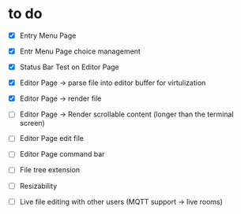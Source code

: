 # to do

- [x] Entry Menu Page
- [x] Entr Menu Page choice management

- [x] Status Bar Test on Editor Page
- [x] Editor Page ->  parse file into editor buffer for virtulization
- [x] Editor Page -> render file
- [ ] Editor Page -> Render scrollable content (longer than the terminal screen)
- [ ] Editor Page edit file
- [ ] Editor Page command bar
- [ ] File tree extension
- [ ] Resizability

- [ ] Live file editing with other users (MQTT support -> live rooms)

